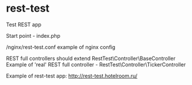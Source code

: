 # rest-test
Test REST app 

Start point - index.php 

/nginx/rest-test.conf example of nginx config

REST full controllers should extend RestTest\Controller\BaseController
Example of 'real' REST full controller - RestTest\Controller\TickerController 

Example of rest-test app: http://rest-test.hotelroom.ru/
